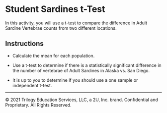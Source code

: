 # Student Sardines t-Test

In this activity, you will use a t-test to compare the difference in Adult Sardine Vertebrae counts from two different locations. 

## Instructions

* Calculate the mean for each population.

* Use a t-test to determine if there is a statistically significant difference in the number of vertebrae of Adult Sardines in Alaska vs. San Diego.

* It is up to you to determine if you should use a one sample or independent t-test.

---

© 2021 Trilogy Education Services, LLC, a 2U, Inc. brand. Confidential and Proprietary. All Rights Reserved.
